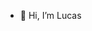 - 👋 Hi, I’m Lucas

<!---
lucasstad/lucasstad is a ✨ special ✨ repository because its `README.md` (this file) appears on your GitHub profile.
You can click the Preview link to take a look at your changes.
--->
